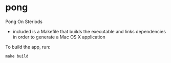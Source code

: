 # pong
Pong On Steriods

- included is a Makefile that builds the executable and links dependencies in order to generate a Mac OS X application

To build the app, run: 

```
make build
```
